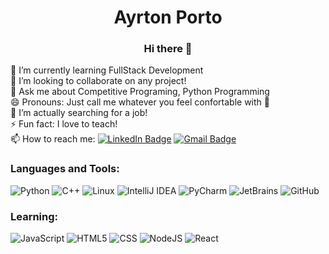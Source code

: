 <h1 align="center">Ayrton Porto</h1>
<h3 align="center">Hi there 👋</h3>

:book: I’m currently learning FullStack Development <br>
👯 I’m looking to collaborate on any project! <br>
💬 Ask me about Competitive Programing, Python Programming <br>
😄 Pronouns: Just call me whatever you feel confortable with :purple_heart: <br>
🔭 I’m actually searching for a job! <br>
⚡ Fun fact: I love to teach! <br>
📫 How to reach me: [![LinkedIn Badge](https://img.shields.io/badge/AyrtonPorto-blue?style=flat-square&logo=linkedin)](https://www.linkedin.com/in/ayrton-m-333b5b120) [![Gmail Badge](https://img.shields.io/badge/-ayrton.porto@academico.ifpb.edu.br-c14438?style=flat-square&logo=Gmail&logoColor=white)](mailto:ayrton.porto@academico.edu.br) <br>

<h3>Languages and Tools:</h3>

![Python](https://img.shields.io/badge/Python-3776AB?style=for-the-badge&logo=python&logoColor=white)
![C++](https://img.shields.io/badge/C++-00599C?style=for-the-badge&logo=c%2B%2B&logoColor=white)
![Linux](https://img.shields.io/badge/Linux-FCC624?style=for-the-badge&logo=linux&logoColor=black)
![IntelliJ IDEA](https://img.shields.io/badge/IntelliJ%20Idea-000000?style=for-the-badge&logo=intellij+idea&logoColor=white)
![PyCharm](https://img.shields.io/badge/PyCharm-000000?style=for-the-badge&logo=pycharm&logoColor=white)
![JetBrains](https://img.shields.io/badge/JetBrains-000000?style=for-the-badge&logo=jetbrains&logoColor=white)
![GitHub](https://img.shields.io/badge/GitHub-000000?style=for-the-badge&logo=github&logoColor=white)

<h3>Learning:</h3>

![JavaScript](https://img.shields.io/badge/JavaScript-F7DF1E?style=for-the-badge&logo=javascript&logoColor=black)
![HTML5](https://img.shields.io/badge/HTML5-E34F26?style=for-the-badge&logo=html5&logoColor=white)
![CSS](https://img.shields.io/badge/CSS-1572B6?style=for-the-badge&logo=css3&logoColor=white)
![NodeJS](https://img.shields.io/badge/-Node.js-339933?style=for-the-badge&logo=node.js&logoColor=white)
![React](https://img.shields.io/badge/React-61DAFB?style=for-the-badge&logo=react&logoColor=black)

